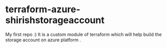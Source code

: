 # terraform-azure-shirishstorageaccount
My first repo :)
It is a custom module of terraform which will help build the storage account on azure platform . 

